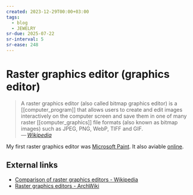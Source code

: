 ```yaml
---
created: 2023-12-29T00:00+03:00
tags:
  - blog
  - JEWELRY
sr-due: 2025-07-22
sr-interval: 5
sr-ease: 248
---
```


# Raster graphics editor (graphics editor)

> A raster graphics editor (also called bitmap graphics editor) is a [[computer_program]] that allows users to create and edit images interactively on the computer screen and save them in one of many raster [[computer_graphics]] file formats (also known as bitmap images) such as JPEG, PNG, WebP, TIFF and GIF.\
> — <cite>[Wikipedia](https://en.wikipedia.org/wiki/Raster_graphics_editor)</cite>

My first raster graphics editor was [Microsoft Paint](https://en.wikipedia.org/wiki/Microsoft_Paint). It also aviable [online](https://paint.js.org/).

## External links

- [Comparison of raster graphics editors - Wikipedia](https://en.wikipedia.org/wiki/Comparison_of_raster_graphics_editors)
- [Raster graphics editors - ArchWiki](https://wiki.archlinux.org/title/List_of_applications/Multimedia#Raster_graphics_editors)
